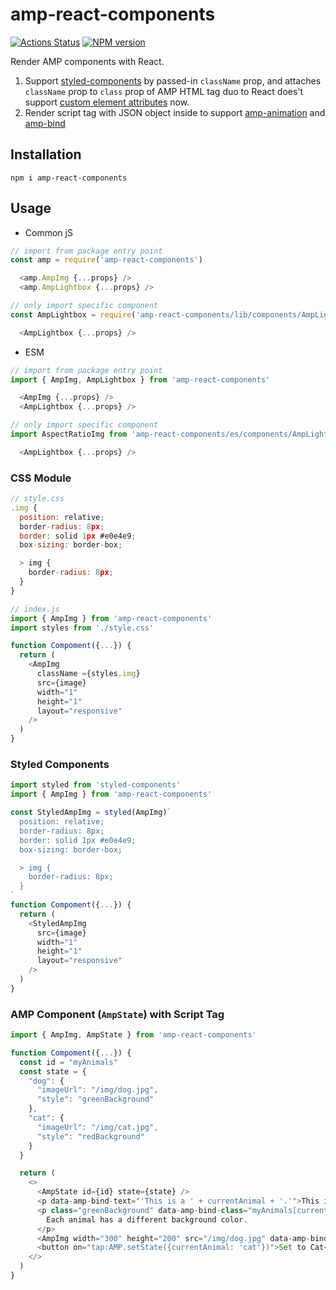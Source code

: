 # amp-react-components
[![Actions Status](https://github.com/danhuang1202/amp-react-components/workflows/Node/badge.svg)](https://github.com/danhuang1202/amp-react-components/actions?workflow=Node)
[![NPM version](https://img.shields.io/npm/v/amp-react-components.svg)](https://www.npmjs.com/package/amp-react-components)

Render AMP components with React.
1. Support <a href="https://www.styled-components.com/docs/advanced#existing-css">styled-components</a> by passed-in `className` prop,
and attaches `className` prop to `class` prop of AMP HTML tag duo to React does't support <a href="https://github.com/facebook/react/issues/11347#issuecomment-339830484">custom element attributes</a> now.
2. Render script tag with JSON object inside to support  <a href="https://amp.dev/documentation/components/amp-animation/?format=websites">amp-animation</a> and <a href="https://amp.dev/documentation/components/amp-bind/?format=websites">amp-bind</a>

## Installation
```
npm i amp-react-components
```

## Usage
- Common jS
```js
// import from package entry point
const amp = require('amp-react-components')

  <amp.AmpImg {...props} />
  <amp.AmpLightbox {...props} />
```
```js
// only import specific component
const AmpLightbox = require('amp-react-components/lib/components/AmpLightbox')

  <AmpLightbox {...props} />
```

- ESM
```js
// import from package entry point
import { AmpImg, AmpLightbox } from 'amp-react-components'

  <AmpImg {...props} />
  <AmpLightbox {...props} />
```
```js
// only import specific component
import AspectRatioImg from 'amp-react-components/es/components/AmpLightbox'

  <AmpLightbox {...props} />
```

### CSS Module
```js
// style.css
.img {
  position: relative;
  border-radius: 8px;
  border: solid 1px #e0e4e9;
  box-sizing: border-box;

  > img {
    border-radius: 8px;
  }
}
```

```js
// index.js
import { AmpImg } from 'amp-react-components'
import styles from './style.css'

function Compoment({...}) {
  return (
    <AmpImg
      className ={styles.img}
      src={image}
      width="1"
      height="1"
      layout="responsive"
    />
  )
}
```

### Styled Components
```js
import styled from 'styled-components'
import { AmpImg } from 'amp-react-components'

const StyledAmpImg = styled(AmpImg)`
  position: relative;
  border-radius: 8px;
  border: solid 1px #e0e4e9;
  box-sizing: border-box;

  > img {
    border-radius: 8px;
  }
`
function Compoment({...}) {
  return (
    <StyledAmpImg
      src={image}
      width="1"
      height="1"
      layout="responsive"
    />
  )
}
```

### AMP Component (`AmpState`) with Script Tag
```js
import { AmpImg, AmpState } from 'amp-react-components'

function Compoment({...}) {
  const id = "myAnimals"
  const state = {
    "dog": {
      "imageUrl": "/img/dog.jpg",
      "style": "greenBackground"
    },
    "cat": {
      "imageUrl": "/img/cat.jpg",
      "style": "redBackground"
    }
  }

  return (
    <>
      <AmpState id={id} state={state} />
      <p data-amp-bind-text="'This is a ' + currentAnimal + '.'">This is a dog.</p>
      <p class="greenBackground" data-amp-bind-class="myAnimals[currentAnimal].style">
        Each animal has a different background color.
      </p>
      <AmpImg width="300" height="200" src="/img/dog.jpg" data-amp-bind-src="myAnimals[currentAnimal].imageUrl" />
      <button on="tap:AMP.setState({currentAnimal: 'cat'})">Set to Cat</button>
    </>
  )
}
```